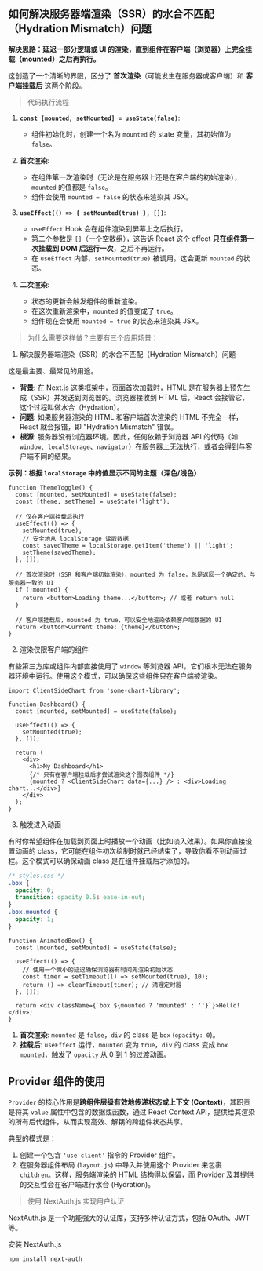## 如何解决服务器端渲染（SSR）的水合不匹配（Hydration Mismatch）问题

**解决思路：延迟一部分逻辑或 UI 的渲染，直到组件在客户端（浏览器）上完全挂载（mounted）之后再执行。**

这创造了一个清晰的界限，区分了 **首次渲染**（可能发生在服务器或客户端）和 **客户端挂载后** 这两个阶段。

> 代码执行流程

1.  **`const [mounted, setMounted] = useState(false)`**:
    - 组件初始化时，创建一个名为 `mounted` 的 state 变量，其初始值为 `false`。

2.  **首次渲染**:
    - 在组件第一次渲染时（无论是在服务器上还是在客户端的初始渲染），`mounted` 的值都是 `false`。
    - 组件会使用 `mounted = false` 的状态来渲染其 JSX。

3.  **`useEffect(() => { setMounted(true) }, [])`**:
    - `useEffect` Hook 会在组件渲染到屏幕上之后执行。
    - 第二个参数是 `[]`（一个空数组），这告诉 React 这个 effect **只在组件第一次挂载到 DOM 后运行一次**，之后不再运行。
    - 在 `useEffect` 内部，`setMounted(true)` 被调用。这会更新 `mounted` 的状态。

4.  **二次渲染**:
    - 状态的更新会触发组件的重新渲染。
    - 在这次重新渲染中，`mounted` 的值变成了 `true`。
    - 组件现在会使用 `mounted = true` 的状态来渲染其 JSX。

> 为什么需要这样做？主要有三个应用场景：

1. 解决服务器端渲染（SSR）的水合不匹配（Hydration Mismatch）问题

这是最主要、最常见的用途。

- **背景**: 在 Next.js 这类框架中，页面首次加载时，HTML 是在服务器上预先生成（SSR）并发送到浏览器的。浏览器接收到 HTML 后，React 会接管它，这个过程叫做水合（Hydration）。
- **问题**: 如果服务器渲染的 HTML 和客户端首次渲染的 HTML 不完全一样，React 就会报错，即 "Hydration Mismatch" 错误。
- **根源**: 服务器没有浏览器环境。因此，任何依赖于浏览器 API 的代码（如 `window`、`localStorage`、`navigator`）在服务器上无法执行，或者会得到与客户端不同的结果。

**示例：根据 `localStorage` 中的值显示不同的主题（深色/浅色）**

```tsx
function ThemeToggle() {
  const [mounted, setMounted] = useState(false);
  const [theme, setTheme] = useState('light');

  // 仅在客户端挂载后执行
  useEffect(() => {
    setMounted(true);
    // 安全地从 localStorage 读取数据
    const savedTheme = localStorage.getItem('theme') || 'light';
    setTheme(savedTheme);
  }, []);

  // 首次渲染时（SSR 和客户端初始渲染），mounted 为 false，总是返回一个确定的、与服务器一致的 UI
  if (!mounted) {
    return <button>Loading theme...</button>; // 或者 return null
  }

  // 客户端挂载后，mounted 为 true，可以安全地渲染依赖客户端数据的 UI
  return <button>Current theme: {theme}</button>;
}
```

2. 渲染仅限客户端的组件

有些第三方库或组件内部直接使用了 `window` 等浏览器 API，它们根本无法在服务器环境中运行。使用这个模式，可以确保这些组件只在客户端被渲染。

```tsx
import ClientSideChart from 'some-chart-library';

function Dashboard() {
  const [mounted, setMounted] = useState(false);

  useEffect(() => {
    setMounted(true);
  }, []);

  return (
    <div>
      <h1>My Dashboard</h1>
      {/* 只有在客户端挂载后才尝试渲染这个图表组件 */}
      {mounted ? <ClientSideChart data={...} /> : <div>Loading chart...</div>}
    </div>
  );
}
```

3. 触发进入动画

有时你希望组件在加载到页面上时播放一个动画（比如淡入效果）。如果你直接设置动画的 class，它可能在组件初次绘制时就已经结束了，导致你看不到动画过程。这个模式可以确保动画 class 是在组件挂载后才添加的。

```css
/* styles.css */
.box {
  opacity: 0;
  transition: opacity 0.5s ease-in-out;
}
.box.mounted {
  opacity: 1;
}
```

```tsx
function AnimatedBox() {
  const [mounted, setMounted] = useState(false);

  useEffect(() => {
    // 使用一个微小的延迟确保浏览器有时间先渲染初始状态
    const timer = setTimeout(() => setMounted(true), 10);
    return () => clearTimeout(timer); // 清理定时器
  }, []);

  return <div className={`box ${mounted ? 'mounted' : ''}`}>Hello!</div>;
}
```

1.  **首次渲染**: `mounted` 是 `false`，`div` 的 class 是 `box` (`opacity: 0`)。
2.  **挂载后**: `useEffect` 运行，`mounted` 变为 `true`，`div` 的 class 变成 `box mounted`，触发了 `opacity` 从 0 到 1 的过渡动画。

## Provider 组件的使用

`Provider` 的核心作用是**跨组件层级有效地传递状态或上下文 (Context)**，其职责是将其 `value` 属性中包含的数据或函数，通过 React Context API，提供给其渲染的所有后代组件，从而实现高效、解耦的跨组件状态共享。

典型的模式是：

1.  创建一个包含 `'use client'` 指令的 Provider 组件。
2.  在服务器组件布局 (`layout.js`) 中导入并使用这个 Provider 来包裹 `children`。这样，服务端渲染的 HTML 结构得以保留，而 Provider 及其提供的交互性会在客户端进行水合 (Hydration)。

> 使用 NextAuth.js 实现用户认证

NextAuth.js 是一个功能强大的认证库，支持多种认证方式，包括 OAuth、JWT 等。

安装 NextAuth.js

```bash
npm install next-auth
```

